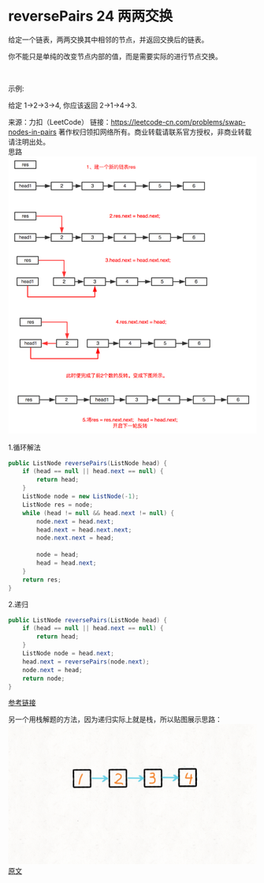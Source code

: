# reversePairs 24 两两交换
给定一个链表，两两交换其中相邻的节点，并返回交换后的链表。

你不能只是单纯的改变节点内部的值，而是需要实际的进行节点交换。

 

示例:

给定 1->2->3->4, 你应该返回 2->1->4->3.

来源：力扣（LeetCode）
链接：https://leetcode-cn.com/problems/swap-nodes-in-pairs
著作权归领扣网络所有。商业转载请联系官方授权，非商业转载请注明出处。  
思路  
![swap](../imgfromleetcode/reversePairs.png)


1.循环解法
```java
public ListNode reversePairs(ListNode head) {
    if (head == null || head.next == null) {
        return head;
    } 
    ListNode node = new ListNode(-1);
    ListNode res = node;
    while (head != null && head.next != null) {
        node.next = head.next;
        head.next = head.next.next;
        node.next.next = head;

        node = head;
        head = head.next;
    }
    return res;
}
```  

2.递归
```java
public ListNode reversePairs(ListNode head) {
    if (head == null || head.next == null) {
        return head;
    }
    ListNode node = head.next;
    head.next = reversePairs(node.next);
    node.next = head;
    return node;
}
```  
[参考链接](https://leetcode-cn.com/problems/swap-nodes-in-pairs/solution/di-gui-he-fei-di-gui-liang-chong-jie-fa-java-by-re/)

另一个用栈解题的方法，因为递归实际上就是栈，所以贴图展示思路：  
![stack](../imgfromleetcode/reversPairs-stack方式.gif)  
[原文](https://leetcode-cn.com/problems/swap-nodes-in-pairs/solution/dong-hua-yan-shi-24-liang-liang-jiao-huan-lian-bia/)